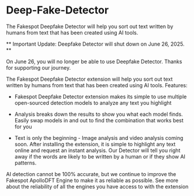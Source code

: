 # Deep-Fake-Detector
The Fakespot Deepfake Detector will help you sort out text written by humans from text that has been created using AI tools.

** Important Update: Deepfake Detector will shut down on June 26, 2025. **

On June 26, you will no longer be able to use Deepfake Detector. Thanks for supporting our journey. 

The Fakespot Deepfake Detector extension will help you sort out text written by humans from text that has been created using AI tools.
Features:

- Fakespot Deepfake Detector extension makes its simple to use multiple open-sourced detection models to analyze any text you highlight

- Analysis breaks down the results to show you what each model finds. Easily swap models in and out to find the combination that works best for you
    
- Text is only the beginning - Image analysis and video analysis coming soon. After installing the extension, it is simple to highlight any text online and request an instant analysis. Our Detector will tell you right away if the words are likely to be written by a human or if they show AI patterns.

AI detection cannot be 100% accurate, but we continue to improve the Fakespot ApolloDFT Engine to make it as reliable as possible. See more about the reliability of all the engines you have access to with the extension
